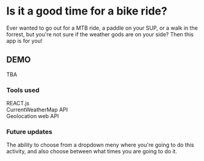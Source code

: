 # Is it a good time for a bike ride?

Ever wanted to go out for a MTB ride, a paddle on your SUP, or a walk in the forrest, but you're not sure if the weather gods are on your side? Then this app is for you!

## DEMO

TBA

### Tools used

REACT.js<br>
CurrentWeatherMap API<br>
Geolocation web API<br>

### Future updates

The ability to choose from a dropdown meny where you're going to do this activity, and also choose between what times you are going to do it. 
